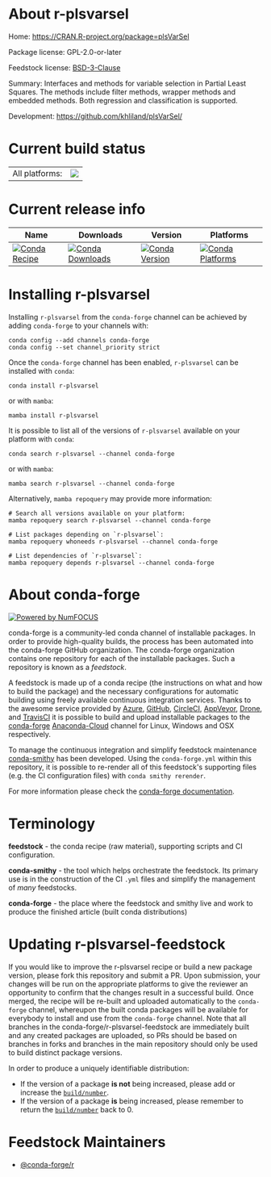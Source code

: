 About r-plsvarsel
=================

Home: https://CRAN.R-project.org/package=plsVarSel

Package license: GPL-2.0-or-later

Feedstock license: [BSD-3-Clause](https://github.com/conda-forge/r-plsvarsel-feedstock/blob/main/LICENSE.txt)

Summary: Interfaces and methods for variable selection in Partial Least Squares. The methods include filter methods, wrapper methods and embedded methods. Both regression and classification is supported.

Development: https://github.com/khliland/plsVarSel/

Current build status
====================


<table><tr><td>All platforms:</td>
    <td>
      <a href="https://dev.azure.com/conda-forge/feedstock-builds/_build/latest?definitionId=2473&branchName=main">
        <img src="https://dev.azure.com/conda-forge/feedstock-builds/_apis/build/status/r-plsvarsel-feedstock?branchName=main">
      </a>
    </td>
  </tr>
</table>

Current release info
====================

| Name | Downloads | Version | Platforms |
| --- | --- | --- | --- |
| [![Conda Recipe](https://img.shields.io/badge/recipe-r--plsvarsel-green.svg)](https://anaconda.org/conda-forge/r-plsvarsel) | [![Conda Downloads](https://img.shields.io/conda/dn/conda-forge/r-plsvarsel.svg)](https://anaconda.org/conda-forge/r-plsvarsel) | [![Conda Version](https://img.shields.io/conda/vn/conda-forge/r-plsvarsel.svg)](https://anaconda.org/conda-forge/r-plsvarsel) | [![Conda Platforms](https://img.shields.io/conda/pn/conda-forge/r-plsvarsel.svg)](https://anaconda.org/conda-forge/r-plsvarsel) |

Installing r-plsvarsel
======================

Installing `r-plsvarsel` from the `conda-forge` channel can be achieved by adding `conda-forge` to your channels with:

```
conda config --add channels conda-forge
conda config --set channel_priority strict
```

Once the `conda-forge` channel has been enabled, `r-plsvarsel` can be installed with `conda`:

```
conda install r-plsvarsel
```

or with `mamba`:

```
mamba install r-plsvarsel
```

It is possible to list all of the versions of `r-plsvarsel` available on your platform with `conda`:

```
conda search r-plsvarsel --channel conda-forge
```

or with `mamba`:

```
mamba search r-plsvarsel --channel conda-forge
```

Alternatively, `mamba repoquery` may provide more information:

```
# Search all versions available on your platform:
mamba repoquery search r-plsvarsel --channel conda-forge

# List packages depending on `r-plsvarsel`:
mamba repoquery whoneeds r-plsvarsel --channel conda-forge

# List dependencies of `r-plsvarsel`:
mamba repoquery depends r-plsvarsel --channel conda-forge
```


About conda-forge
=================

[![Powered by
NumFOCUS](https://img.shields.io/badge/powered%20by-NumFOCUS-orange.svg?style=flat&colorA=E1523D&colorB=007D8A)](https://numfocus.org)

conda-forge is a community-led conda channel of installable packages.
In order to provide high-quality builds, the process has been automated into the
conda-forge GitHub organization. The conda-forge organization contains one repository
for each of the installable packages. Such a repository is known as a *feedstock*.

A feedstock is made up of a conda recipe (the instructions on what and how to build
the package) and the necessary configurations for automatic building using freely
available continuous integration services. Thanks to the awesome service provided by
[Azure](https://azure.microsoft.com/en-us/services/devops/), [GitHub](https://github.com/),
[CircleCI](https://circleci.com/), [AppVeyor](https://www.appveyor.com/),
[Drone](https://cloud.drone.io/welcome), and [TravisCI](https://travis-ci.com/)
it is possible to build and upload installable packages to the
[conda-forge](https://anaconda.org/conda-forge) [Anaconda-Cloud](https://anaconda.org/)
channel for Linux, Windows and OSX respectively.

To manage the continuous integration and simplify feedstock maintenance
[conda-smithy](https://github.com/conda-forge/conda-smithy) has been developed.
Using the ``conda-forge.yml`` within this repository, it is possible to re-render all of
this feedstock's supporting files (e.g. the CI configuration files) with ``conda smithy rerender``.

For more information please check the [conda-forge documentation](https://conda-forge.org/docs/).

Terminology
===========

**feedstock** - the conda recipe (raw material), supporting scripts and CI configuration.

**conda-smithy** - the tool which helps orchestrate the feedstock.
                   Its primary use is in the construction of the CI ``.yml`` files
                   and simplify the management of *many* feedstocks.

**conda-forge** - the place where the feedstock and smithy live and work to
                  produce the finished article (built conda distributions)


Updating r-plsvarsel-feedstock
==============================

If you would like to improve the r-plsvarsel recipe or build a new
package version, please fork this repository and submit a PR. Upon submission,
your changes will be run on the appropriate platforms to give the reviewer an
opportunity to confirm that the changes result in a successful build. Once
merged, the recipe will be re-built and uploaded automatically to the
`conda-forge` channel, whereupon the built conda packages will be available for
everybody to install and use from the `conda-forge` channel.
Note that all branches in the conda-forge/r-plsvarsel-feedstock are
immediately built and any created packages are uploaded, so PRs should be based
on branches in forks and branches in the main repository should only be used to
build distinct package versions.

In order to produce a uniquely identifiable distribution:
 * If the version of a package **is not** being increased, please add or increase
   the [``build/number``](https://docs.conda.io/projects/conda-build/en/latest/resources/define-metadata.html#build-number-and-string).
 * If the version of a package **is** being increased, please remember to return
   the [``build/number``](https://docs.conda.io/projects/conda-build/en/latest/resources/define-metadata.html#build-number-and-string)
   back to 0.

Feedstock Maintainers
=====================

* [@conda-forge/r](https://github.com/conda-forge/r/)

